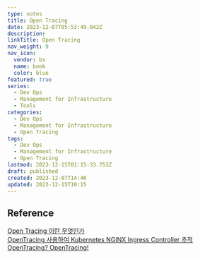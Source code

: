 ```yaml
---
type: notes
title: Open Tracing
date: 2023-12-07T05:53:49.042Z
description:
linkTitle: Open Tracing
nav_weight: 9
nav_icon:
  vendor: bs
  name: book
  color: blue
featured: true
series:
  - Dev Ops
  - Management for Infrastructure
  - Tools
categories:
  - Dev Ops
  - Management for Infrastructure
  - Open Tracing
tags:
  - Dev Ops
  - Management for Infrastructure
  - Open Tracing
lastmod: 2023-12-15T01:15:33.753Z
draft: published
created: 2023-12-07T14:46
updated: 2023-12-15T10:15
---
```


## Reference

[Open Tracing 이란 무엇인가](https://haleyryu.gitbook.io/engineer/open-tracing/open-tracing)  
[OpenTracing 사용하여 Kubernetes NGINX Ingress Controller 추적](https://nginxstore.com/blog/kubernetes/opentracing-%EC%82%AC%EC%9A%A9%ED%95%98%EC%97%AC-kubernetes-nginx-ingress-controller-%EC%B6%94%EC%A0%81/)  
[OpenTracing? OpenTracing!](https://www.nurinamu.com/dev/2020/02/26/opentracing/)
